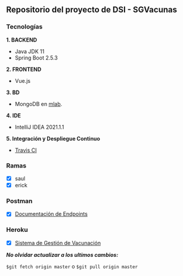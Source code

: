 ## Repositorio del proyecto de DSI - SGVacunas
### Tecnologías
__1. BACKEND__
- Java JDK 11
- Spring Boot 2.5.3

__2. FRONTEND__
- Vue.js

__3. BD__
- MongoDB en [mlab](https://mlab.com/).

__4. IDE__
- IntelliJ IDEA 2021.1.1

__5. Integración y Despliegue Continuo__
- [Travis CI](https://www.travis-ci.com/)

### Ramas
- [x]  saul
- [x]  erick

### Postman
- [x] [Documentación de Endpoints](https://documenter.getpostman.com/view/15353202/Tzz7McT9)

### Heroku
- [x] [Sistema de Gestión de Vacunación](https://sgvacunas.herokuapp.com)

***No olvidar actualizar a los ultimos cambios:***

`$git fetch origin master` o `$git pull origin master`



